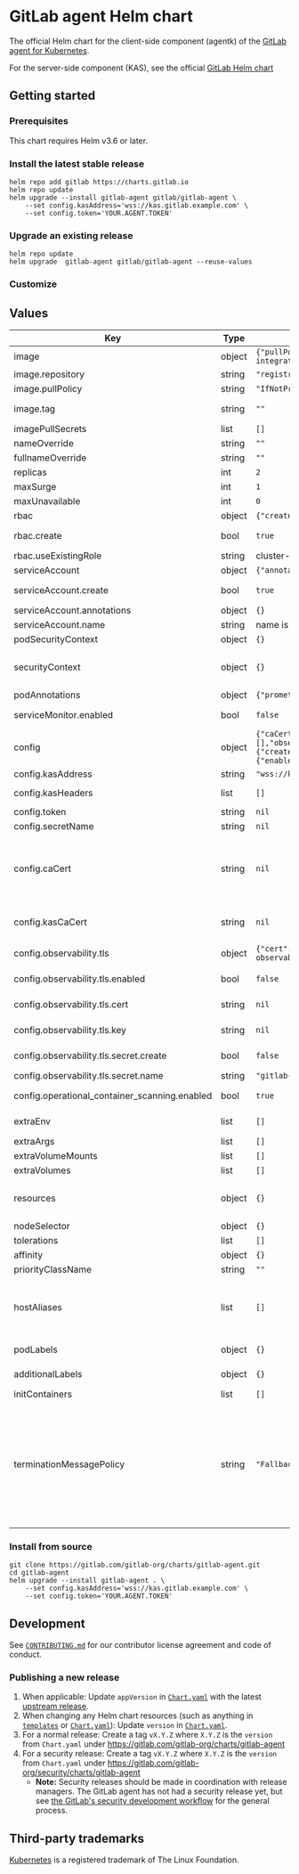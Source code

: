 # GitLab agent Helm chart

The official Helm chart for the client-side component (agentk) of the [GitLab agent for
Kubernetes](https://gitlab.com/gitlab-org/cluster-integration/gitlab-agent/).

For the server-side component (KAS), see the official [GitLab Helm chart](https://gitlab.com/gitlab-org/charts/gitlab)

## Getting started

### Prerequisites

This chart requires Helm v3.6 or later.

### Install the latest stable release

```shell
helm repo add gitlab https://charts.gitlab.io
helm repo update
helm upgrade --install gitlab-agent gitlab/gitlab-agent \
    --set config.kasAddress='wss://kas.gitlab.example.com' \
    --set config.token='YOUR.AGENT.TOKEN'
```

### Upgrade an existing release

```shell
helm repo update
helm upgrade  gitlab-agent gitlab/gitlab-agent --reuse-values
```

### Customize

## Values

| Key | Type | Default | Description |
|-----|------|---------|-------------|
| image | object | `{"pullPolicy":"IfNotPresent","repository":"registry.gitlab.com/gitlab-org/cluster-integration/gitlab-agent/agentk","tag":""}` | confiure the used image |
| image.repository | string | `"registry.gitlab.com/gitlab-org/cluster-integration/gitlab-agent/agentk"` | used image repository |
| image.pullPolicy | string | `"IfNotPresent"` | set the `pullPolicy` |
| image.tag | string | `""` | Overrides the image tag whose default is the chart appVersion. |
| imagePullSecrets | list | `[]` | Optionally set `imagePullSecrets` |
| nameOverride | string | `""` | Override the default chart name |
| fullnameOverride | string | `""` | Override the full chart name |
| replicas | int | `2` | set numer of replicas |
| maxSurge | int | `1` | set maxSurge for rolling update |
| maxUnavailable | int | `0` | set maxUnavailable for rolling update |
| rbac | object | `{"create":true,"useExistingRole":null}` | rbac settings |
| rbac.create | bool | `true` | Specifies whether RBAC resources should be created |
| rbac.useExistingRole | string | cluster-admin | Set to a rolename to use existing role. |
| serviceAccount | object | `{"annotations":{},"create":true,"name":null}` | serviceAccount settings |
| serviceAccount.create | bool | `true` | Specifies whether a service account should be created |
| serviceAccount.annotations | object | `{}` | Annotations to add to the service account |
| serviceAccount.name | string | name is generated using the fullname template | The name of the service account to use. |
| podSecurityContext | object | `{}` | set podSecurityContext Example: `fsGroup: 2000` |
| securityContext | object | `{}` | set securityContext Example `{ "capabilities": { "drop": [ "ALL" ] }, "readOnlyRootFilesystem": true, "runAsNonRoot": true, "runAsUser": 1000 }` |
| podAnnotations | object | `{"prometheus.io/path":"/metrics","prometheus.io/port":"8080","prometheus.io/scrape":"true"}` | set podAnnotations |
| serviceMonitor.enabled | bool | `false` | Specifies whether to create a ServiceMonitor resource for collecting Prometheus metrics |
| config | object | `{"caCert":null,"kasAddress":"wss://kas.gitlab.com","kasCaCert":null,"kasHeaders":[],"observability":{"enabled":true,"tls":{"cert":null,"enabled":false,"key":null,"secret":{"create":false,"name":"gitlab-agent-observability"}}},"operational_container_scanning":{"enabled":true},"secretName":null,"token":null}` | configure the agent |
| config.kasAddress | string | `"wss://kas.gitlab.com"` | The user-facing URL for the in-cluster `agentk` |
| config.kasHeaders | list | `[]` | add kas-headers Example: `[ "Cookie: gitlab-canary" ]` |
| config.token | string | `nil` | put your agent token here |
| config.secretName | string | `nil` | name of the secret storing the token |
| config.caCert | string | `nil` | Deprecated: use `config.kasCaCert` instead. PEM certificate file to use to verify config.kasAddress. Useful if config.kasAddress is self-signed. See https://gitlab.com/gitlab-org/cluster-integration/gitlab-agent/-/issues/451 |
| config.kasCaCert | string | `nil` | PEM certificate file to use to verify config.kasAddress. Useful if config.kasAddress is self-signed. |
| config.observability.tls | object | `{"cert":null,"enabled":false,"key":null,"secret":{"create":false,"name":"gitlab-agent-observability"}}` | Application-level TLS configuration for the observability service |
| config.observability.tls.enabled | bool | `false` | enable application-level TLS for the observability service |
| config.observability.tls.cert | string | `nil` | Public key for the TLS certificate for the observability service |
| config.observability.tls.key | string | `nil` | Private key for the TLS certificate for the observability service |
| config.observability.tls.secret.create | bool | `false` | when true, creates a certificate with values cert and key from  for the observability service |
| config.observability.tls.secret.name | string | `"gitlab-agent-observability"` | secret name for the observability service |
| config.operational_container_scanning.enabled | bool | `true` | enables automatic RBAC creation for the operational container scanning feature |
| extraEnv | list | `[]` | Add additional environment settings to the pod. Can be useful in proxy environments |
| extraArgs | list | `[]` | Add additional args settings to the pod. |
| extraVolumeMounts | list | `[]` | Add extra volume mounts |
| extraVolumes | list | `[]` | Add extra volumes |
| resources | object | `{}` | set resource parmeters Example: `{ "limits": { "cpu": "100m", "memory": "128Mi" }, "requests": { "cpu": "100m", "memory": "128Mi" }}` |
| nodeSelector | object | `{}` | nodeSelector |
| tolerations | list | `[]` | tolerations |
| affinity | object | `{}` | set affinity |
| priorityClassName | string | `""` | set priorityClassName |
| hostAliases | list | `[]` | list of hosts and IPs that will be injected into the pod's hosts file Example: `[{ "ip": "127.0.0.1", "hostnames": [ "foo.local", "bar.local" ]}, { "ip": "10.1.2.3", "hostnames": [ "foo.remote", "bar.remote" ]}]` |
| podLabels | object | `{}` | Labels to be added to each agent pod Example: `role: developer` |
| additionalLabels | object | `{}` | Additional labels to be added to all created objects |
| initContainers | list | `[]` | Optional initContainers definition |
| terminationMessagePolicy | string | `"FallbackToLogsOnError"` |  Show the last 80 lines or 2048 bytes (whichever is smaller) of pod logs in kubectl describe output when container exits with non-zero exit code # Useful for when pod logs are cycled out of a node post-crash before an operator can capture the logs Valid values are 'File' which is the Kubernetes API default, or 'FallbackToLogsOnError' See <https://kubernetes.io/docs/tasks/debug/debug-application/determine-reason-pod-failure/> for more information |

### Install from source

``` shell
git clone https://gitlab.com/gitlab-org/charts/gitlab-agent.git
cd gitlab-agent
helm upgrade --install gitlab-agent . \
    --set config.kasAddress='wss://kas.gitlab.example.com' \
    --set config.token='YOUR.AGENT.TOKEN'
```

## Development

See [`CONTRIBUTING.md`](./CONTRIBUTING.md) for our contributor license agreement and code of conduct.

### Publishing a new release

1. When applicable: Update `appVersion` in [`Chart.yaml`](./Chart.yaml) with the latest [upstream release](https://gitlab.com/gitlab-org/cluster-integration/gitlab-agent/-/releases).
1. When changing any Helm chart resources (such as anything in [`templates`](./templates) or [`Chart.yaml`](./Chart.yaml)): Update `version` in [`Chart.yaml`](./Chart.yaml).
1. For a normal release: Create a tag `vX.Y.Z` where `X.Y.Z` is the `version` from `Chart.yaml` under https://gitlab.com/gitlab-org/charts/gitlab-agent
1. For a security release: Create a tag `vX.Y.Z` where `X.Y.Z` is the `version` from `Chart.yaml` under https://gitlab.com/gitlab-org/security/charts/gitlab-agent
   * **Note:** Security releases should be made in coordination with release managers. The GitLab agent has not had a security release yet, but see [the GitLab's security development workflow](https://gitlab.com/gitlab-org/release/docs/blob/master/general/security/developer.md) for the general process.

## Third-party trademarks

[Kubernetes](https://kubernetes.io/) is a registered trademark of The Linux Foundation.
